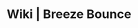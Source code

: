 ---
layout: minecraft-mod/wiki/home

title: Wiki \| Breeze Bounce
mod_id: breezebounce
minecraft_version: 1.21.1
permalink: /breezebounce/wiki/1.21.1/home
---